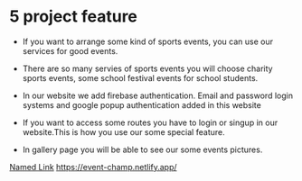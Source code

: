 # 5 project feature

- If you want to arrange some kind of sports events, you can use our services for good events.

- There are so many servies of sports events you will choose charity sports events, some school festival events for school students.

- In our website we add firebase authentication. Email and password login systems and google popup authentication added in this website

- If you want to access some routes you have to login or singup in our website.This is how you use our some special feature.

- In gallery page you will be able to see our some events pictures.

[Named Link](https://event-champ.netlify.app/ "EventChamp")
https://event-champ.netlify.app/

